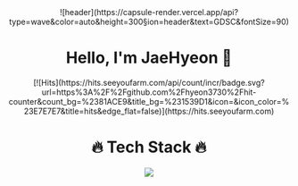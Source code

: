 <div align="center">![header](https://capsule-render.vercel.app/api?type=wave&color=auto&height=300&section=header&text=GDSC&fontSize=90)</div>


# <div align="center">Hello, I'm JaeHyeon 👋</div>

<div align="center"> [![Hits](https://hits.seeyoufarm.com/api/count/incr/badge.svg?url=https%3A%2F%2Fgithub.com%2Fhyeon3730%2Fhit-counter&count_bg=%2381ACE9&title_bg=%231539D1&icon=&icon_color=%23E7E7E7&title=hits&edge_flat=false)](https://hits.seeyoufarm.com) </div>

# <div align="center">🔥 Tech Stack 🔥</div>



<div align="center"> <img src="https://img.shields.io/badge/Python-3766AB?style=flat-square&logo=Python&logoColor=white"/></a> </div>

<!--
**hyeon3730/hyeon3730** is a ✨ _special_ ✨ repository because its `README.md` (this file) appears on your GitHub profile.

Here are some ideas to get you started:

- 🔭 I’m currently working on ...
- 🌱 I’m currently learning ...
- 👯 I’m looking to collaborate on ...
- 🤔 I’m looking for help with ...
- 💬 Ask me about ...
- 📫 How to reach me: ...
- 😄 Pronouns: ...
- ⚡ Fun fact: ...
-->
